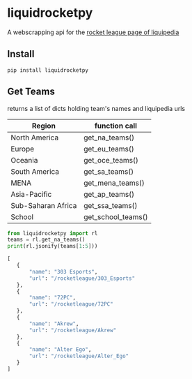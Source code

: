 # liquidrocketpy

 A webscrapping api for the [rocket league page of liquipedia](https://liquipedia.net/rocketleague/Main_Page)

## Install

 ```
 pip install liquidrocketpy
 ```

## Get Teams
 returns a list of dicts holding team's names and liquipedia urls

 | Region      | function call |
 | ----------- | ----------- |
 | North America      | get_na_teams()       |
 | Europe   | get_eu_teams()        |
 | Oceania   | get_oce_teams()    |
 | South America | get_sa_teams() |
 | MENA | get_mena_teams() |
 | Asia-Pacific | get_ap_teams() |
 | Sub-Saharan Africa | get_ssa_teams() |
 | School | get_school_teams() |

 ```python
 from liquidrocketpy import rl
 teams = rl.get_na_teams()
 print(rl.jsonify(teams[1:5]))

[
    {
        "name": "303 Esports",
        "url": "/rocketleague/303_Esports"
    },
    {
        "name": "72PC",
        "url": "/rocketleague/72PC"
    },
    {
        "name": "Akrew",
        "url": "/rocketleague/Akrew"
    },
    {
        "name": "Alter Ego",
        "url": "/rocketleague/Alter_Ego"
    }
]
 ```
